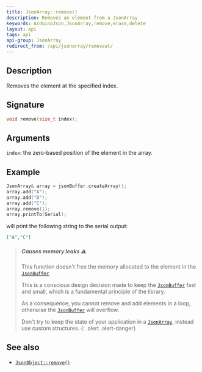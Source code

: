 ```yaml
---
title: JsonArray::remove()
description: Removes an element from a JsonArray
keywords: ArduinoJson,JsonArray,remove,erase,delete
layout: api
tags: api
api-group: JsonArray
redirect_from: /api/jsonarray/removeat/
---
```


## Description

Removes the element at the specified index.

## Signature

```c++
void remove(size_t index);
```

## Arguments

`index`: the zero-based position of the element in the array.

## Example

```c++
JsonArray& array = jsonBuffer.createArray();
array.add("A");
array.add("B");
array.add("C");
array.remove(1);
array.printTo(Serial);
```

will print the following string to the serial output:

```json
["A","C"]
```

> ##### Causes memory leaks :warning:
>
> This function doesn't free the memory allocated to the element in the [`JsonBuffer`]({{site.baseurl}}/api/jsonbuffer/).
>
> This is a conscious design decision made to keep the [`JsonBuffer`]({{site.baseurl}}/api/jsonbuffer/) fast and small, which is a fundamental principle of the library.
>
> As a consequence, you cannot remove and add elements in a loop, otherwise the [`JsonBuffer`]({{site.baseurl}}/api/jsonbuffer/) will overflow.
>
> Don't try to keep the state of your application in a [`JsonArray`]({{site.baseurl}}/api/jsonarray/), instead use custom structures.
{: .alert .alert-danger}

## See also

* [`JsonObject::remove()`]({{site.baseurl}}/api/jsonobject/remove/)
